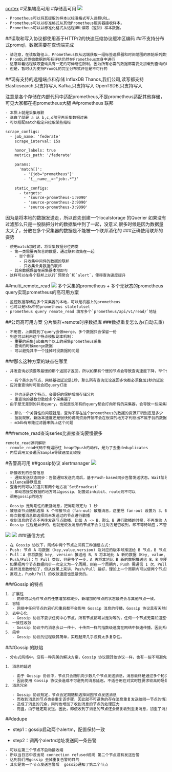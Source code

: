 [](https://www.eet-china.com/mp/a26095.html)
[cortex](https://zhuanlan.zhihu.com/p/258163845)
#采集端高可用
[](http://www.xuyasong.com/?p=1921#i-7)
#存储高可用
![](.z_00_prometheus_01_高可用方案_images/48a14da8.png)
```asp
- Prometheus可以将其提取的样本以标准格式写入远程URL。
- Prometheus可以以标准格式从其他Prometheus服务器接收样本。
- Prometheus可以以标准化格式从远程URL读取（返回）样本数据。
```
##读取和写入协议都使用基于HTTP/2的快速压缩协议缓冲区编码
##不支持分布式promql，数据需要在查询端完成
```asp
- 请注意，在读取路径上，Prometheus仅从远端获取一组标签选择器和时间范围的原始系列数据
- PromQL对原始数据的所有评估仍然在Prometheus本身中进行
- 这意味着远程读取查询具有一定的可伸缩性限制，因为所有必需的数据都需要先加载到查询的Prometheus服务器中，然后再在该服务器中进行处理。
- 但是，暂时认为支持PromQL的完全分布式评估是不可行的
```
##现有支持的远程端点和存储
InfluxDB
Thanos,我们公司,读写都支持
Elasticsearch,只支持写入
Kafka,只支持写入
OpenTSDB,只支持写入

注意是各个存储在内部代码中适配prometheus,不是prometheus适配其他存储，可见大家都在抱prometheus大腿
##prometheus 联邦
```asp
- 本质上就是采集级联
- 说白了就是 a 从 b,c,d那里再采集数据过来
- 可以搭配match指定只拉取某些指标
```
```asp
scrape_configs:
  - job_name: 'federate'
    scrape_interval: 15s

    honor_labels: true
    metrics_path: '/federate'

    params:
      'match[]':
        - '{job="prometheus"}'
        - '{__name__=~"job:.*"}'

    static_configs:
      - targets:
        - 'source-prometheus-1:9090'
        - 'source-prometheus-2:9090'
        - 'source-prometheus-3:9090'
```
因为是将本地的数据发送走，所以首先创建一个localstorage 的Querier
如果没有过滤那么只是一股脑把分片的数据集中到了一起，没意义,很多时候是因为数据量太大了，分散在多个采集器的数据是不能被一个联邦消化的
###正确使用联邦的姿势
```asp
- 使用match加过滤，将采集数据分位两类
  - 第一类需要再聚合的数据，通过联邦收集在一起
    - 举个例子
      - 只收集中间件的数据的联邦
      - 只收集业务数据的联邦
  - 其余数据保留在采集器本地即可
- 这样可以在各个联邦上执行`预聚合`和`alert`，使得查询速度提升
```
##multi_remote_read
![](.z_00_prometheus_01_高可用方案_images/b1f4a130.png)
多个采集的prometheus + 多个无状态的prometheus query实现prometheus的高可用方案
```asp
- 监控数据存储在多个采集器的本地，可以是机器上的prometheus
- 也可以是k8s中的prometheus statefulset
- prometheus query remote_read 填写多个`prometheus/api/v1/read/`地址
```
##公司高可用方案
分片集群+remote时序数据库
###数据重复怎么办(自动去重)
```asp
- 不用管，上面提到了query会做merge，多个数据只会保留一份
- 到正可以利用这个特点模拟副本机制：
  - 重要的采集job由两个以上的采集prometheus采集
  - 查询的时候merge数据
  - 可以避免其中一个挂掉时没数据的问题
```
###那么这种方案的缺点在哪里
```asp
- 并发查询必须要等最慢的那个返回才返回，所以如果有个慢的节点会导致查询速度下降，举个例子

  - 有个美东的节点，网络基础延迟是1秒，那么所有查询无论返回多快都必须叠加1秒的延迟
- 应对重查询时可能会把query打挂

  - 但也正是这个特点，会很好的保护后端存储分片
  - 重查询的基数分散给多个采集器了
- 由于是无差别的并发query，也就是说所有的query都会打向所有的采集器，会导致一些采集器总是查询不存在他这里的数据

  - 那么一个关键性的问题就是，查询不存在这个prometheus的数据的资源开销到底是多少
  - 据我观察，新版本速度还是很快的说明资源开销不会在很深的地方才判断出不属于我的数据
  - m3db有布隆过滤器来防止这个问题
```
###remote_read查询series比直接查询要慢很多
```asp
remote_read源码解析
- remote_read代码中有遍历往 heap中push的动作，是为了去重deduplicates
- 内层调用又会遍历Sample导致速度比较慢
```

#告警高可用
##gossip协议
alertmanager
![](.z_00_prometheus_01_高可用方案_images/76bb0b53.png)
```asp
- 新接收到的告警信息
  - 通知发送状态同步：告警通知发送完成后，基于Push-based同步告警发送状态。Wait阶段可以确保集群状态一致
- silence静默信息
- 查看代码可以知道共有两个地方被`SetBroadcast`
  - 即动态接受数据的地方可以gossip，配置如inhibit、route则不可以
- 调用gossip的地方
```
```asp
- Gossip 是周期性的散播消息，把周期限定为 1 秒
- 被感染节点随机选择 k 个邻接节点（fan-out）散播消息，这里把 fan-out 设置为 3，每次最多往 3 个节点散播。
- 每次散播消息都选择尚未发送过的节点进行散播
- 收到消息的节点不再往发送节点散播，比如 A -> B，那么 B 进行散播的时候，不再发给 A。
- Gossip 过程是异步的，也就是说发消息的节点不会关注对方是否收到，即不等待响应；不管对方有没有收到，它都会每隔 1 秒向周围节点发消息。异步是它的优点，而消息冗余则是它的缺点。
```
![](.z_00_prometheus_01_高可用方案_images/19249a09.png)
[](z_01_分布式_临界知识_共识(consensus)算法_paxos_选举(强leader算法)_raft(共识算法_强领导算法_强一致性)_zab(顺序一致性_强领导算法)_gossip(共识算法_最终一致性_无领导算法)_bully.md)
![](.z_00_prometheus_01_高可用方案_images/268e7590.png)
###通信方式
```asp
- 在 Gossip 协议下，网络中两个节点之间有三种通信方式:
- Push: 节点 A 将数据 (key,value,version) 及对应的版本号推送给 B 节点，B 节点更新 A 中比自己新的数据
- Pull：A 仅将数据 key, version 推送给 B，B 将本地比 A 新的数据（Key, value, version）推送给 A，A 更新本地
- Push/Pull：与 Pull 类似，只是多了一步，A 再将本地比 B 新的数据推送给 B，B 则更新本地
- 如果把两个节点数据同步一次定义为一个周期，则在一个周期内，Push 需通信 1 次，Pull 需 2 次，Push/Pull 则需 3 次
- 虽然消息数增加了，但从效果上来讲，Push/Pull 最好，理论上一个周期内可以使两个节点完全一致
- 直观上，Push/Pull 的收敛速度也是最快的。
```
###Gossip 的特点
```asp
1. 扩展性
   - 网络可以允许节点的任意增加和减少，新增加的节点的状态最终会与其他节点一致。
2. 容错
   - 网络中任何节点的宕机和重启都不会影响 Gossip 消息的传播，Gossip 协议具有天然的分布式系统容错特性。
3. 去中心化
   - Gossip 协议不要求任何中心节点，所有节点都可以是对等的，任何一个节点无需知道整个网络状况，只要网络是连通的，任意一个节点就可以把消息散播到全网。
4. 一致性收敛
   - Gossip 协议中的消息会以一传十、十传百一样的指数级速度在网络中快速传播，因此系统状态的不一致可以在很快的时间内收敛到一致。消息传播速度达到了 logN。
5. 简单
   - Gossip 协议的过程极其简单，实现起来几乎没有太多复杂性。
```
###Gossip 的缺陷
```asp
- 分布式网络中，没有一种完美的解决方案，Gossip 协议跟其他协议一样，也有一些不可避免的缺陷，主要是两个：

1. 消息的延迟

   - 由于 Gossip 协议中，节点只会随机向少数几个节点发送消息，消息最终是通过多个轮次的散播而到达全网的，
   - 因此使用 Gossip 协议会造成不可避免的消息延迟。不适合用在对实时性要求较高的场景下。
2. 消息冗余

   - Gossip 协议规定，节点会定期随机选择周围节点发送消息
   - 而收到消息的节点也会重复该步骤，因此就不可避免的存在消息重复发送给同一节点的情况
   - 造成了消息的冗余，同时也增加了收到消息的节点的处理压力
   - 而且，由于是定期发送，因此，即使收到了消息的节点还会反复收到重复消息，加重了消息的冗余。
```

##dedupe
- step1：gossip启动两个alertm，配置保持一致

- step2：调两个alertm地址发送同一条告警
```asp
- 可以在第二个节点不启动接收端
- 所以当日志中没出现 connection refused说明 第二个节点没有发送告警
- 达到我们用gossip 去掉重复告警的目的
- 其实是第一个节点发送告警后  gossip通知了第二个节点
```

